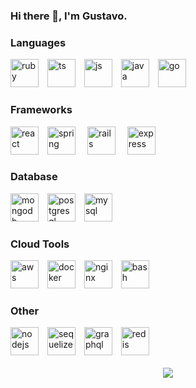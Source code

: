 ### Hi there 👋, I'm Gustavo.

### Languages

<div style="display: inline_block; marging-top: 15px;">
  <img alt="ruby" height="45" with="45" style="margin-right: 10px;" src="https://cdn.jsdelivr.net/gh/devicons/devicon/icons/ruby/ruby-original-wordmark.svg" />  
  <img alt="ts" height="45" with="45" style="margin-right: 10px;" src="https://cdn.jsdelivr.net/gh/devicons/devicon/icons/typescript/typescript-original.svg" />
  <img alt="js" height="45" with="45" style="margin-right: 10px;" src="https://cdn.jsdelivr.net/gh/devicons/devicon/icons/javascript/javascript-original.svg" />
  <img alt="java" height="45" with="45" style="margin-right: 10px;" src="https://cdn.jsdelivr.net/gh/devicons/devicon/icons/java/java-original-wordmark.svg" />
  <img alt="go" height="45" with="45" style="margin-right: 10px;" src="https://cdn.jsdelivr.net/gh/devicons/devicon/icons/go/go-original.svg" />
</div>

### Frameworks

<div style="display: inline_block; margin-top: 15px;">
  <img alt="react" height="45" width="45" style="margin-right: 10px;"  src="https://cdn.jsdelivr.net/gh/devicons/devicon/icons/react/react-original-wordmark.svg" />   
  <img alt="spring" height="45" width="45" style="margin-right: 15px;"  src="https://cdn.jsdelivr.net/gh/devicons/devicon/icons/spring/spring-original-wordmark.svg" />
  <img alt="rails" height="45" width="45" style="margin-right: 15px;"  src="https://cdn.jsdelivr.net/gh/devicons/devicon/icons/rails/rails-original-wordmark.svg" />
  <img alt="express" height="45" width="45" style="margin-right: 15px;"  src="https://cdn.jsdelivr.net/gh/devicons/devicon/icons/express/express-original-wordmark.svg" />
</div>

### Database

<div style="display: inline_block; margin-top: 15px;">
 <img alt="mongodb" height="45" width="45" style="margin-right: 10px;"  src="https://cdn.jsdelivr.net/gh/devicons/devicon/icons/mongodb/mongodb-original-wordmark.svg" />
 <img alt="postgresql" height="45" width="45" style="margin-right: 10px;"  src="https://cdn.jsdelivr.net/gh/devicons/devicon/icons/postgresql/postgresql-plain-wordmark.svg" />
 <img alt="mysql" height="45" width="45" style="margin-right: 10px;"  src="https://cdn.jsdelivr.net/gh/devicons/devicon/icons/mysql/mysql-original-wordmark.svg" />
</div>

### Cloud Tools

<div style="display: inline_block; margin-top: 15px;">
  <img alt="aws" height="45" width="45" style="margin-right: 10px;"  src="https://cdn.jsdelivr.net/gh/devicons/devicon/icons/amazonwebservices/amazonwebservices-original.svg" />
  <img alt="docker" height="45" width="45" style="margin-right: 10px;"  src="https://cdn.jsdelivr.net/gh/devicons/devicon/icons/docker/docker-plain-wordmark.svg" />
  <img alt="nginx" height="45" width="45" style="margin-right: 10px;"  src="https://cdn.jsdelivr.net/gh/devicons/devicon/icons/nginx/nginx-original.svg" />
  <img alt="bash" height="45" width="45" style="margin-right: 10px;"  src="https://cdn.jsdelivr.net/gh/devicons/devicon/icons/bash/bash-plain.svg" />
</div>

### Other

<div style="display: inline_block; margin-top: 15px;">
  <img alt="nodejs" height="45" width="45" style="margin-right: 10px;"  src="https://cdn.jsdelivr.net/gh/devicons/devicon/icons/nodejs/nodejs-original.svg" />
  <img alt="sequelize" height="45" width="45" style="margin-right: 10px;"  src="https://cdn.jsdelivr.net/gh/devicons/devicon/icons/sequelize/sequelize-original.svg" />
  <img alt="graphql" height="45" width="45" style="margin-right: 10px;"  src="https://cdn.jsdelivr.net/gh/devicons/devicon/icons/graphql/graphql-plain-wordmark.svg" />
  <img alt="redis" height="45" width="45" style="margin-right: 10px;"  src="https://cdn.jsdelivr.net/gh/devicons/devicon/icons/redis/redis-original-wordmark.svg" />
<br/>

<!--img align="center" src="https://github-readme-stats.vercel.app/api?username=gustavobk&include_all_commits=true&count_private=true&show_icons=true&line_height=20&title_color=2B5BBD&icon_color=1124BB&text_color=A1A1A1&bg_color=0,000000,130F40" alt="my Github Stats"/-->

<div align="center" style="display: inline_block"><br>
  <a href="https://www.linkedin.com/in/gustavobk/?originalSubdomain=ca" target="_blank"><img src="https://img.shields.io/badge/-LinkedIn-%230077B5?style=for-the-badge&logo=linkedin&logoColor=white" target="_blank"></a> 
</div>
<!--
**gustavobk/gustavobk** is a ✨ _special_ ✨ repository because its `README.md` (this file) appears on your GitHub profile.

Here are some ideas to get you started:

- 🔭 I’m currently working on ...
- 🌱 I’m currently learning ...
- 👯 I’m looking to collaborate on ...
- 🤔 I’m looking for help with ...
- 💬 Ask me about ...
- 📫 How to reach me: ...
- 😄 Pronouns: ...
- ⚡ Fun fact: ...
-->
